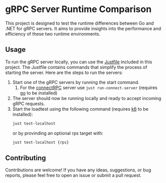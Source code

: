 # gRPC Server Runtime Comparison

This project is designed to test the runtime differences between Go and .NET for gRPC servers. It aims to provide insights into the performance and efficiency of these two runtime environments.

## Usage

To run the gRPC server locally, you can use the [Justfile](https://github.com/casey/just) included in this project. The Justfile contains commands that simplify the process of starting the server. Here are the steps to run the servers:

1. Start one of the gRPC servers by running the start command.
   1. For the [connectRPC](https://connectrpc.com/) server use `just run-connect-server` (requires [go](https://go.dev/) to be installed)
2. The server should now be running locally and ready to accept incoming gRPC requests.
3. Start the loadtest using the following command (requires [k6](https://k6.io/docs/get-started/installation/) to be installed):
    ```bash
    just test-localhost
    ```
    or by provinding an optional rps target with:
    ```bash
    just test-localhost {rps}
    ```

## Contributing

Contributions are welcome! If you have any ideas, suggestions, or bug reports, please feel free to open an issue or submit a pull request.

